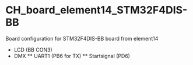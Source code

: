 CH_board_element14_STM32F4DIS-BB
================================

Board configuration for STM32F4DIS-BB board from element14


* LCD (BB CON3)
* DMX
** UART1 (PB6 for TX)
** Startsignal (PD6)
